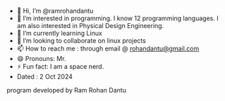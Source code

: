 - 👋 Hi, I’m @ramrohandantu
- 👀 I’m interested in programming. I know 12 programming languages. I am also interested in Physical Design Engineering.
- 🌱 I’m currently learning Linux
- 💞️ I’m looking to collaborate on linux projects
- 📫 How to reach me : through email @ rohandantu@gmail.com
- 😄 Pronouns: Mr.
- ⚡ Fun fact: I am a space nerd.
- Dated : 2 Oct 2024

<!---
ramrohandantu/ramrohandantu is a ✨ special ✨ repository because its `README.md` (this file) appears on your GitHub profile.
You can click the Preview link to take a look at your changes.
--->

program developed by Ram Rohan Dantu
